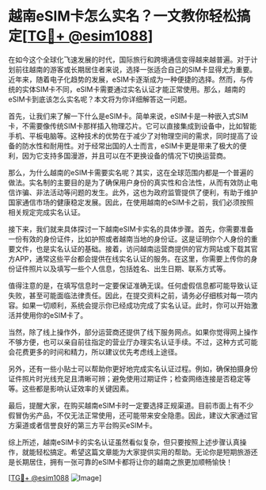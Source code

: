 # 越南eSIM卡怎么实名？一文教你轻松搞定[[TG💪+ @esim1088](https://t.me/s/esim1088)]

在如今这个全球化飞速发展的时代，国际旅行和跨境通信变得越来越普遍。对于计划前往越南的游客或长期居住者来说，选择一张适合自己的SIM卡显得尤为重要。近年来，随着电子化趋势的发展，eSIM卡逐渐成为一种便捷的选择。然而，与传统的实体SIM卡不同，eSIM卡需要通过实名认证才能正常使用。那么，越南的eSIM卡到底该怎么实名呢？本文将为你详细解答这一问题。

首先，让我们来了解一下什么是eSIM卡。简单来说，eSIM卡是一种嵌入式SIM卡，不需要像传统SIM卡那样插入物理芯片。它可以直接集成到设备中，比如智能手机、平板电脑等。这种技术的优势在于减少了对物理空间的需求，同时提高了设备的防水性和耐用性。对于经常出国的人士而言，eSIM卡更是带来了极大的便利，因为它支持多国漫游，并且可以在不更换设备的情况下切换运营商。

那么，为什么越南的eSIM卡需要实名呢？其实，这在全球范围内都是一个普遍的做法。实名制的主要目的是为了确保用户身份的真实性和合法性，从而有效防止电信诈骗、非法活动等问题的发生。此外，这也为政府监管提供了便利，有助于维护国家通信市场的健康稳定发展。因此，在使用越南的eSIM卡之前，我们必须按照相关规定完成实名认证。

接下来，我们就来具体探讨一下越南eSIM卡实名的具体步骤。首先，你需要准备一份有效的身份证件，比如护照或者越南当地的身份证。这是证明你个人身份的重要文件，也是实名认证的基础。接着，访问越南运营商提供的官方网站或下载其官方APP，通常这些平台都会提供在线实名认证的服务。在这里，你需要上传你的身份证件照片以及填写一些个人信息，包括姓名、出生日期、联系方式等。

值得注意的是，在填写信息时一定要保证准确无误。任何虚假信息都可能导致认证失败，甚至可能面临法律责任。因此，在提交资料之前，请务必仔细核对每一项内容。如果一切顺利，系统会提示你已经成功完成了实名认证。此时，你可以开始激活并使用你的eSIM卡了。

当然，除了线上操作外，部分运营商还提供了线下服务网点。如果你觉得网上操作不够方便，也可以亲自前往指定的营业厅办理实名认证手续。不过，这种方式可能会花费更多的时间和精力，所以建议优先考虑线上途径。

另外，还有一些小贴士可以帮助你更好地完成实名认证过程。例如，确保拍摄身份证件照片时光线充足且清晰可辨；避免使用过期证件；检查网络连接是否稳定等等。这些都是影响认证效率的关键因素。

最后，提醒大家，在购买越南eSIM卡时一定要选择正规渠道。目前市面上有不少假冒伪劣产品，不仅无法正常使用，还可能带来安全隐患。因此，建议大家通过官方渠道或者信誉良好的第三方平台购买eSIM卡。

综上所述，越南eSIM卡的实名认证虽然看似复杂，但只要按照上述步骤认真操作，就能轻松搞定。希望这篇文章能为大家提供实用的帮助。无论你是短期旅游还是长期居住，拥有一张可靠的eSIM卡都将让你的越南之旅更加顺畅愉快！

[[TG💪+ @esim1088](https://t.me/s/esim1088) ![Image](https://i.postimg.cc/4NQfJmqS/Snipaste-2025-05-13-00-14-12.png)]